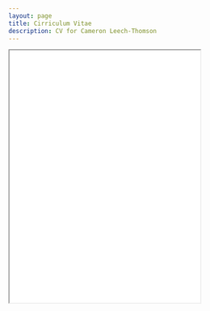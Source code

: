 ```yaml
---
layout: page
title: Cirriculum Vitae
description: CV for Cameron Leech-Thomson
---
```


<div>
    <iframe src="/images/Cameron Leech-Thomson - CV.pdf" style="width:75%;height:500px;"></iframe>
</div>